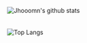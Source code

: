 
![Jhooomn's github stats](https://github-readme-stats.vercel.app/api?username=Jhooomn&show_icons=true&theme=tokyonight) <br/><br/><br/> ![Top Langs](https://github-readme-stats.vercel.app/api/top-langs/?username=Jhooomn&layout=compact)
